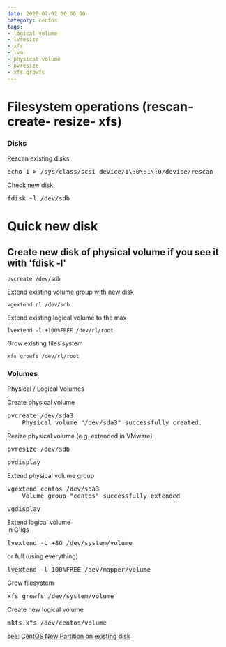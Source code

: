 ```yaml
--- 
date: 2020-07-02 00:00:00
category: centos
tags: 
- logical volume
- lvresize
- xfs
- lvm
- physical volume
- pvresize
- xfs_growfs
---
```


# Filesystem operations (rescan- create- resize- xfs)

### Disks</h3>
Rescan existing disks:
<pre>echo 1 > /sys/class/scsi_device/1\:0\:1\:0/device/rescan</pre>
Check new disk:
<pre>fdisk -l /dev/sdb</pre>

# Quick new disk
## Create new disk of physical volume if you see it with 'fdisk -l'

    pvcreate /dev/sdb
 
Extend existing volume group with new disk

    vgextend rl /dev/sdb
 
Extend existing logical volume to the max

    lvextend -l +100%FREE /dev/rl/root
 
Grow existing files system

    xfs_growfs /dev/rl/root




<h3>Volumes</h3>
<p>Physical / Logical Volumes</p>
Create physical volume
<pre>pvcreate /dev/sda3
    Physical volume "/dev/sda3" successfully created.</pre>
Resize physical volume (e.g. extended in VMware)   
<pre>pvresize /dev/sdb</pre>
<pre>pvdisplay</pre>
Extend physical volume group 
<pre>vgextend centos /dev/sda3
    Volume group "centos" successfully extended​</pre>
<pre>vgdisplay</pre>
Extend logical volume<br>
in G'igs
<pre>lvextend -L +8G /dev/system/volume</pre>
or full (using everything)
<pre>lvextend -l 100%FREE /dev/mapper/volume</pre>
Grow filesystem
<pre>xfs_growfs /dev/system/volume</pre>
Create new logical volume
<pre>mkfs.xfs /dev/centos/volume</pre>
see: <a href="centos-new-partition-on-existing-disk.html">CentOS New Partition on existing disk</a>
